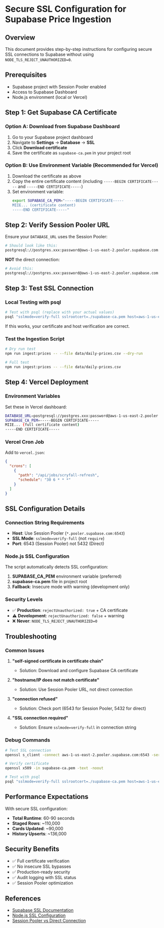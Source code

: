 # Secure SSL Configuration for Supabase Price Ingestion

## Overview

This document provides step-by-step instructions for configuring secure SSL connections to Supabase without using `NODE_TLS_REJECT_UNAUTHORIZED=0`.

## Prerequisites

- Supabase project with Session Pooler enabled
- Access to Supabase Dashboard
- Node.js environment (local or Vercel)

## Step 1: Get Supabase CA Certificate

### Option A: Download from Supabase Dashboard

1. Go to your Supabase project dashboard
2. Navigate to **Settings** → **Database** → **SSL**
3. Click **Download certificate**
4. Save the certificate as `supabase-ca.pem` in your project root

### Option B: Use Environment Variable (Recommended for Vercel)

1. Download the certificate as above
2. Copy the entire certificate content (including `-----BEGIN CERTIFICATE-----` and `-----END CERTIFICATE-----`)
3. Set environment variable:
   ```bash
   export SUPABASE_CA_PEM="-----BEGIN CERTIFICATE-----
   MIIE... (certificate content)
   -----END CERTIFICATE-----"
   ```

## Step 2: Verify Session Pooler URL

Ensure your `DATABASE_URL` uses the Session Pooler:

```bash
# Should look like this:
postgresql://postgres.xxx:password@aws-1-us-east-2.pooler.supabase.com:6543/postgres?pgbouncer=true&connection_limit=1&sslmode=verify-full
```

**NOT** the direct connection:
```bash
# Avoid this:
postgresql://postgres.xxx:password@aws-1-us-east-2.pooler.supabase.com:5432/postgres?sslmode=verify-full
```

## Step 3: Test SSL Connection

### Local Testing with psql

```bash
# Test with psql (replace with your actual values)
psql "sslmode=verify-full sslrootcert=./supabase-ca.pem host=aws-1-us-east-2.pooler.supabase.com port=6543 dbname=postgres user=postgres.xxx password=your_password"
```

If this works, your certificate and host verification are correct.

### Test the Ingestion Script

```bash
# Dry run test
npm run ingest:prices -- --file data/daily-prices.csv --dry-run

# Full test
npm run ingest:prices -- --file data/daily-prices.csv
```

## Step 4: Vercel Deployment

### Environment Variables

Set these in Vercel dashboard:

```bash
DATABASE_URL=postgresql://postgres.xxx:password@aws-1-us-east-2.pooler.supabase.com:6543/postgres?pgbouncer=true&connection_limit=1&sslmode=verify-full
SUPABASE_CA_PEM=-----BEGIN CERTIFICATE-----
MIIE... (full certificate content)
-----END CERTIFICATE-----
```

### Vercel Cron Job

Add to `vercel.json`:

```json
{
  "crons": [
    {
      "path": "/api/jobs/scryfall-refresh",
      "schedule": "30 6 * * *"
    }
  ]
}
```

## SSL Configuration Details

### Connection String Requirements

- **Host**: Use Session Pooler (`*.pooler.supabase.com:6543`)
- **SSL Mode**: `sslmode=verify-full` (not `require`)
- **Port**: 6543 (Session Pooler) not 5432 (Direct)

### Node.js SSL Configuration

The script automatically detects SSL configuration:

1. **SUPABASE_CA_PEM** environment variable (preferred)
2. **supabase-ca.pem** file in project root
3. **Fallback**: Insecure mode with warning (development only)

### Security Levels

- ✅ **Production**: `rejectUnauthorized: true` + CA certificate
- ⚠️ **Development**: `rejectUnauthorized: false` + warning
- ❌ **Never**: `NODE_TLS_REJECT_UNAUTHORIZED=0`

## Troubleshooting

### Common Issues

1. **"self-signed certificate in certificate chain"**
   - Solution: Download and configure Supabase CA certificate

2. **"hostname/IP does not match certificate"**
   - Solution: Use Session Pooler URL, not direct connection

3. **"connection refused"**
   - Solution: Check port (6543 for Session Pooler, 5432 for direct)

4. **"SSL connection required"**
   - Solution: Ensure `sslmode=verify-full` in connection string

### Debug Commands

```bash
# Test SSL connection
openssl s_client -connect aws-1-us-east-2.pooler.supabase.com:6543 -servername aws-1-us-east-2.pooler.supabase.com

# Verify certificate
openssl x509 -in supabase-ca.pem -text -noout

# Test with psql
psql "sslmode=verify-full sslrootcert=./supabase-ca.pem host=aws-1-us-east-2.pooler.supabase.com port=6543 dbname=postgres user=postgres.xxx"
```

## Performance Expectations

With secure SSL configuration:

- **Total Runtime**: 60-90 seconds
- **Staged Rows**: ~110,000
- **Cards Updated**: ~90,000
- **History Upserts**: ~136,000

## Security Benefits

- ✅ Full certificate verification
- ✅ No insecure SSL bypasses
- ✅ Production-ready security
- ✅ Audit logging with SSL status
- ✅ Session Pooler optimization

## References

- [Supabase SSL Documentation](https://supabase.com/docs/guides/database/connecting-to-postgres#ssl-certificates)
- [Node.js SSL Configuration](https://node-postgres.com/features/ssl)
- [Session Pooler vs Direct Connection](https://supabase.com/docs/guides/database/connecting-to-postgres#connection-pooling)
